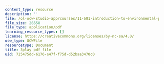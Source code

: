 ```yaml
---
content_type: resource
description: ''
file: /ol-ocw-studio-app/courses/11-601-introduction-to-environmental-policy-and-planning-fall-2016/725475dd6176a47ff75dd52baa3470c0_QNchkFi-VrE.pdf
file_size: 26558
file_type: application/pdf
learning_resource_types: []
license: https://creativecommons.org/licenses/by-nc-sa/4.0/
ocw_type: OCWFile
resourcetype: Document
title: 3play pdf file
uid: 725475dd-6176-a47f-f75d-d52baa3470c0
---
```

